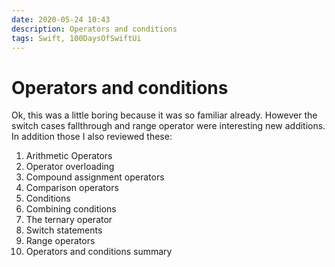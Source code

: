 ```yaml
---
date: 2020-05-24 10:43
description: Operators and conditions
tags: Swift, 100DaysOfSwiftUi
---
```


# Operators and conditions

Ok, this was a little boring because it was so familiar already. However the switch cases fallthrough and range operator were interesting new additions. In addition those I also reviewed these:

1. Arithmetic Operators
2. Operator overloading
3. Compound assignment operators
4. Comparison operators
5. Conditions
6. Combining conditions
7. The ternary operator
8. Switch statements
9. Range operators
10. Operators and conditions summary
